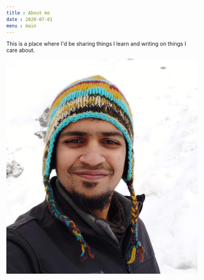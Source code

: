 ```yaml
---
title : About me
date : 2020-07-01
menu : main
---
```


This is a place where I'd be sharing things I learn and writing on things I care about.

![](images/ronak-vyas-min.jpg "This is me on a happy day in Sikkim")

